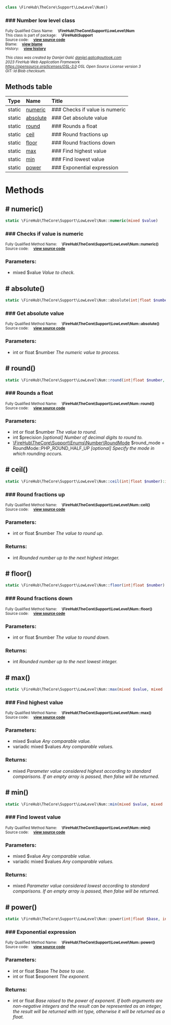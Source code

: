 
```php
class \FireHub\TheCore\Support\LowLevel\Num()
```

### ### Number low level class
<sub>Fully Qualified Class Name:  **\FireHub\TheCore\Support\LowLevel\Num**</sub><br>
<sub>This class is part of package:  **\FireHub\Support**</sub><br>
<sub>Source code:  **[view source code](https://github.com/The-FireHub-Project/Core/blob/v1.0/src/support/lowlevel/firehub.Num.php#L40)**</sub><br>
<sub>Blame:  **[view blame](https://github.com/The-FireHub-Project/Core/blame/v1.0/src/support/lowlevel/firehub.Num.php)**</sub><br>
<sub>History:  **[view history](https://github.com/The-FireHub-Project/Core/commits/v1.0/src/support/lowlevel/firehub.Num.php)**</sub><br>

<sub>_This class was created by Danijel Galić <danijel.galic@outlook.com>_</sub><br>
<sub>_2023 FireHub Web Application Framework_</sub><br>
<sub>_<https://opensource.org/licenses/OSL-3.0> OSL Open Source License version 3_</sub><br>
<sub>_GIT: $Id$ Blob checksum._</sub><br>



## Methods table

| Type  | Name  | Title |
| :---  | :---  | :---  |
|static |<a href="#numeric()">numeric</a>|### Checks if value is numeric|
|static |<a href="#absolute()">absolute</a>|### Get absolute value|
|static |<a href="#round()">round</a>|### Rounds a float|
|static |<a href="#ceil()">ceil</a>|### Round fractions up|
|static |<a href="#floor()">floor</a>|### Round fractions down|
|static |<a href="#max()">max</a>|### Find highest value|
|static |<a href="#min()">min</a>|### Find lowest value|
|static |<a href="#power()">power</a>|### Exponential expression|


# Methods


<h2><a name="numeric()"># numeric()</a></h2>

```php
static \FireHub\TheCore\Support\LowLevel\Num::numeric(mixed $value)
```

### ### Checks if value is numeric
<sub>Fully Qualified Method Name:  **\FireHub\TheCore\Support\LowLevel\Num::numeric()**</sub><br>
<sub>Source code:  **[view source code](https://github.com/The-FireHub-Project/Core/blob/v1.0/src/support/lowlevel/firehub.Num.php#L54)**</sub><br>


### Parameters:

* mixed $value _Value to check._

<h2><a name="absolute()"># absolute()</a></h2>

```php
static \FireHub\TheCore\Support\LowLevel\Num::absolute(int|float $number)
```

### ### Get absolute value
<sub>Fully Qualified Method Name:  **\FireHub\TheCore\Support\LowLevel\Num::absolute()**</sub><br>
<sub>Source code:  **[view source code](https://github.com/The-FireHub-Project/Core/blob/v1.0/src/support/lowlevel/firehub.Num.php#L70)**</sub><br>


### Parameters:

* int or float $number _The numeric value to process._

<h2><a name="round()"># round()</a></h2>

```php
static \FireHub\TheCore\Support\LowLevel\Num::round(int|float $number, int $precision, \FireHub\TheCore\Support\Enums\Number\RoundMode $round_mode = RoundMode::PHP_ROUND_HALF_UP)
```

### ### Rounds a float
<sub>Fully Qualified Method Name:  **\FireHub\TheCore\Support\LowLevel\Num::round()**</sub><br>
<sub>Source code:  **[view source code](https://github.com/The-FireHub-Project/Core/blob/v1.0/src/support/lowlevel/firehub.Num.php#L94)**</sub><br>


### Parameters:

* int or float $number _The value to round._
* int $precision _[optional] 
Number of decimal digits to round to._
* [\FireHub\TheCore\Support\Enums\Number\RoundMode](./RoundMode) $round_mode = RoundMode::PHP_ROUND_HALF_UP _[optional] 
Specify the mode in which rounding occurs._

<h2><a name="ceil()"># ceil()</a></h2>

```php
static \FireHub\TheCore\Support\LowLevel\Num::ceil(int|float $number):int
```

### ### Round fractions up
<sub>Fully Qualified Method Name:  **\FireHub\TheCore\Support\LowLevel\Num::ceil()**</sub><br>
<sub>Source code:  **[view source code](https://github.com/The-FireHub-Project/Core/blob/v1.0/src/support/lowlevel/firehub.Num.php#L112)**</sub><br>


### Parameters:

* int or float $number _The value to round up._

### Returns:

* int _Rounded number up to the next highest integer._

<h2><a name="floor()"># floor()</a></h2>

```php
static \FireHub\TheCore\Support\LowLevel\Num::floor(int|float $number):int
```

### ### Round fractions down
<sub>Fully Qualified Method Name:  **\FireHub\TheCore\Support\LowLevel\Num::floor()**</sub><br>
<sub>Source code:  **[view source code](https://github.com/The-FireHub-Project/Core/blob/v1.0/src/support/lowlevel/firehub.Num.php#L128)**</sub><br>


### Parameters:

* int or float $number _The value to round down._

### Returns:

* int _Rounded number up to the next lowest integer._

<h2><a name="max()"># max()</a></h2>

```php
static \FireHub\TheCore\Support\LowLevel\Num::max(mixed $value, mixed ...$values):mixed
```

### ### Find highest value
<sub>Fully Qualified Method Name:  **\FireHub\TheCore\Support\LowLevel\Num::max()**</sub><br>
<sub>Source code:  **[view source code](https://github.com/The-FireHub-Project/Core/blob/v1.0/src/support/lowlevel/firehub.Num.php#L147)**</sub><br>


### Parameters:

* mixed $value _Any comparable value._
* variadic mixed $values _Any comparable values._

### Returns:

* mixed _Parameter value considered highest according to standard comparisons. If an empty array is passed, then false will be returned._

<h2><a name="min()"># min()</a></h2>

```php
static \FireHub\TheCore\Support\LowLevel\Num::min(mixed $value, mixed ...$values):mixed
```

### ### Find lowest value
<sub>Fully Qualified Method Name:  **\FireHub\TheCore\Support\LowLevel\Num::min()**</sub><br>
<sub>Source code:  **[view source code](https://github.com/The-FireHub-Project/Core/blob/v1.0/src/support/lowlevel/firehub.Num.php#L166)**</sub><br>


### Parameters:

* mixed $value _Any comparable value._
* variadic mixed $values _Any comparable values._

### Returns:

* mixed _Parameter value considered lowest according to standard comparisons. If an empty array is passed, then false will be returned._

<h2><a name="power()"># power()</a></h2>

```php
static \FireHub\TheCore\Support\LowLevel\Num::power(int|float $base, int|float $exponent):int|float
```

### ### Exponential expression
<sub>Fully Qualified Method Name:  **\FireHub\TheCore\Support\LowLevel\Num::power()**</sub><br>
<sub>Source code:  **[view source code](https://github.com/The-FireHub-Project/Core/blob/v1.0/src/support/lowlevel/firehub.Num.php#L185)**</sub><br>


### Parameters:

* int or float $base _The base to use._
* int or float $exponent _The exponent._

### Returns:

* int or float _Base raised to the power of exponent. If both arguments are non-negative integers and the result can be represented as an integer, the result will be returned with int type, otherwise it will be returned as a float._


